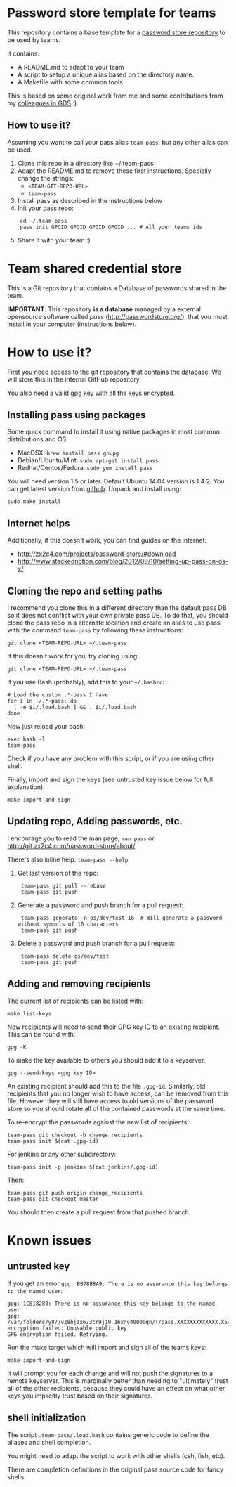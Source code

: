 Password store template for teams
=================================

This repository contains a base template for a
[password store repository](http://passwordstore.org/) to be used by teams.

It contains:
 * A README.md to adapt to your team
 * A script to setup a unique alias based on the directory name.
 * A Makefile with some common tools

This is based on some original work from me and some contributions from
my [colleagues in GDS](https://github.com/alphagov) :)

How to use it?
--------------

Assuming you want to call your pass alias `team-pass`, but any other alias
can be used.

 1. Clone this repo in a directory like ~/.team-pass
 2. Adapt the README.md to remove these first instructions. Specially
    change the strings:
    * `<TEAM-GIT-REPO-URL>`
    * `team-pass`
 3. Install pass as described in the instructions below
 4. Init your pass repo:

```
    cd ~/.team-pass
    pass init GPGID GPGID GPGID GPGID ... # All your teams ids
```
 5. Share it with your team :)


Team shared credential store
============================

This is a Git repository that contains a Database of passwords shared in the team.

**IMPORTANT**: This repository **is a database** managed by a external
opensource software called *pass* (http://passwordstore.org/),
that you must install in your computer (instructions below).

How to use it?
==============

First you need access to the git repository that contains the database. We
will store this in the internal GitHub repository.

You also need a valid gpg key with all the keys encrypted.

Installing pass using packages
------------------------------

Some quick command to install it using native packages in most common
distributions and OS:

 * MacOSX: `brew install pass gnupg`
 * Debian/Ubuntu/Mint: `sudo apt-get install pass`
 * Redhat/Centos/Fedora: `sudo yum install pass`

You will need version 1.5 or later. Default Ubuntu 14.04 version is 1.4.2. You
can get latest version from [github](https://github.com/zx2c4/password-store/releases).
Unpack and install using:

    sudo make install

Internet helps
--------------

Additionally, if this doesn't work, you can find guides on the internet:

 * http://zx2c4.com/projects/password-store/#download
 * http://www.stackednotion.com/blog/2012/09/10/setting-up-pass-on-os-x/

Cloning the repo and setting paths
----------------------------------

I recommend you clone this in a different directory than the default pass DB
so it does not conflict with your own private pass DB. To do that, you should
clone the pass repo in a alternate location and create an alias to use pass
with the command `team-pass` by following these instructions:

    git clone <TEAM-REPO-URL> ~/.team-pass

If this doesn't work for you, try cloning using:

    git clone <TEAM-REPO-URL> ~/.team-pass

If you use Bash (probably), add this to your `~/.bashrc`:

    # Load the custom .*-pass I have
    for i in ~/.*-pass; do
      [ -e $i/.load.bash ] && . $i/.load.bash
    done

Now just reload your bash:

    exec bash -l
    team-pass

Check if you have any problem with this script, or if you are using other shell.

Finally, import and sign the keys (see untrusted key issue below for full explanation):

    make import-and-sign

Updating repo, Adding passwords, etc.
-------------------------------------

I encourage you to read the man page, `man pass` or http://git.zx2c4.com/password-store/about/

There's also inline help: `team-pass --help`

1. Get last version of the repo:

        team-pass git pull --rebase
        team-pass git push

2. Generate a password and push branch for a pull request:

        team-pass generate -n os/dev/test 16  # Will generate a password without symbols of 16 characters
        team-pass git push

3. Delete a password and push branch for a pull request:

        team-pass delete os/dev/test
        team-pass git push

Adding and removing recipients
------------------------------

The current list of recipients can be listed with:

    make list-keys

New recipients will need to send their GPG key ID to an existing recipient.
This can be found with:

    gpg -K

To make the key available to others you should add it to a keyserver.

    gpg --send-keys <gpg key ID>

An existing recipient should add this to the file `.gpg-id`. Similarly, old
recipients that you no longer wish to have access, can be removed from this
file. However they will still have access to old versions of the password
store so you should rotate all of the contained passwords at the same time.

To re-encrypt the passwords against the new list of recipients:

    team-pass git checkout -b change_recipients
    team-pass init $(cat .gpg-id)

For jenkins or any other subdirectory:

    team-pass init -p jenkins $(cat jenkins/.gpg-id)

Then:

    team-pass git push origin change_recipients
    team-pass git checkout master

You should then create a pull request from that pushed branch.

Known issues
============

untrusted key
-------------

If you get an error `gpg: BB78B8A9: There is no assurance this key belongs to the named user`:

```
gpg: 1C818280: There is no assurance this key belongs to the named user
gpg: /var/folders/y8/7v28hjzx673cr9j19_16xnv40000gn/T/pass.XXXXXXXXXXXXX.X5vBmbwl/pass.XXXXXXXXXXXXX.EGvtwyJ9: encryption failed: Unusable public key
GPG encryption failed. Retrying.
```

Run the make target which will import and sign all of the teams keys:

    make import-and-sign

It will prompt you for each change and will not push the signatures to a
remote keyserver. This is marginally better than needing to "ultimately"
trust all of the other recipients, because they could have an effect on what
other keys you implicitly trust based on their signatures.

shell initialization
--------------------

The script `.team-pass/.load.bash` contains generic code to define the aliases and shell completion.

You might need to adapt the script to work with other shells (csh, fish, etc).

There are completion definitions in the original pass source code for fancy shells.


